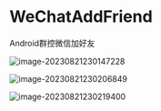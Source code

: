 # WeChatAddFriend
Android群控微信加好友

![image-20230821230147228](http://120.78.177.99:30001/api/image/download?fn=xIiv8JvQrUiGx7myhzatlQ.png)

![image-20230821230206849](http://120.78.177.99:30001/api/image/download?fn=IDkymQKFeUWthyPrkRIUQg.png)

![image-20230821230219400](http://120.78.177.99:30001/api/image/download?fn=r1xydPTDxUi2RzzUjbxIrA.png)
